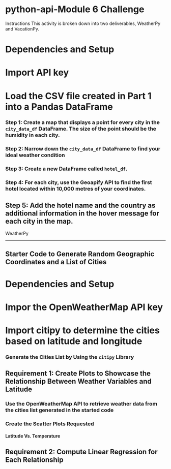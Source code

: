 # python-api-Module 6 Challenge
Instructions
This activity is broken down into two deliverables, WeatherPy and VacationPy.

# Dependencies and Setup
# Import API key
# Load the CSV file created in Part 1 into a Pandas DataFrame
### Step 1: Create a map that displays a point for every city in the `city_data_df` DataFrame. The size of the point should be the humidity in each city.
### Step 2: Narrow down the `city_data_df` DataFrame to find your ideal weather condition
### Step 3: Create a new DataFrame called `hotel_df`.
### Step 4: For each city, use the Geoapify API to find the first hotel located within 10,000 metres of your coordinates.
## Step 5: Add the hotel name and the country as additional information in the hover message for each city in the map.
 WeatherPy

---

## Starter Code to Generate Random Geographic Coordinates and a List of Cities
# Dependencies and Setup
# Impor the OpenWeatherMap API key
# Import citipy to determine the cities based on latitude and longitude
### Generate the Cities List by Using the `citipy` Library
## Requirement 1: Create Plots to Showcase the Relationship Between Weather Variables and Latitude

### Use the OpenWeatherMap API to retrieve weather data from the cities list generated in the started code
### Create the Scatter Plots Requested

#### Latitude Vs. Temperature
## Requirement 2: Compute Linear Regression for Each Relationship